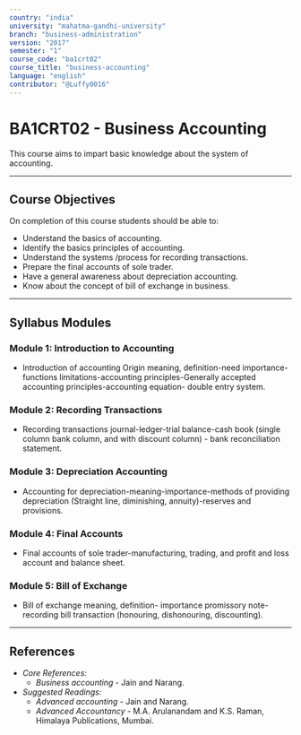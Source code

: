```yaml
---
country: "india"
university: "mahatma-gandhi-university"
branch: "business-administration"
version: "2017"
semester: "1"
course_code: "ba1crt02"
course_title: "business-accounting"
language: "english"
contributor: "@Luffy0016"
---
```

# BA1CRT02 - Business Accounting

This course aims to impart basic knowledge about the system of accounting.

---
## Course Objectives

On completion of this course students should be able to:
* Understand the basics of accounting.
* Identify the basics principles of accounting.
* Understand the systems /process for recording transactions.
* Prepare the final accounts of sole trader.
* Have a general awareness about depreciation accounting.
* Know about the concept of bill of exchange in business.

---
## Syllabus Modules

### Module 1: Introduction to Accounting
* Introduction of accounting Origin meaning, definition-need importance-functions limitations-accounting principles-Generally accepted accounting principles-accounting equation- double entry system.

### Module 2: Recording Transactions
* Recording transactions journal-ledger-trial balance-cash book (single column bank column, and with discount column) - bank reconciliation statement.

### Module 3: Depreciation Accounting
* Accounting for depreciation-meaning-importance-methods of providing depreciation (Straight line, diminishing, annuity)-reserves and provisions.

### Module 4: Final Accounts
* Final accounts of sole trader-manufacturing, trading, and profit and loss account and balance sheet.

### Module 5: Bill of Exchange
* Bill of exchange meaning, definition- importance promissory note-recording bill transaction (honouring, dishonouring, discounting).

---
## References
* *Core References:*
    * *Business accounting* - Jain and Narang.
* *Suggested Readings:*
    * *Advanced accounting* - Jain and Narang.
    * *Advanced Accountancy* - M.A. Arulanandam and K.S. Raman, Himalaya Publications, Mumbai.